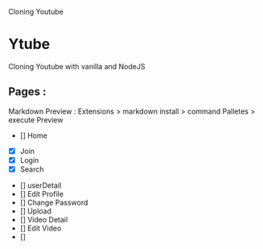 Cloning Youtube

# Ytube

Cloning Youtube with vanilla and NodeJS

## Pages :
Markdown Preview : Extensions > markdown install > command Palletes > execute Preview 

- [] Home
- [x] Join
- [x] Login
- [x] Search
- [] userDetail
- [] Edit Profile
- [] Change Password
- [] Upload
- [] Video Detail
- [] Edit Video
- [] 

